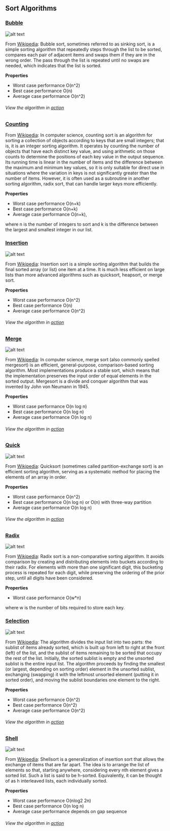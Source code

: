 ## Sort Algorithms

### [Bubble](./bubble_sort.rs)

![alt text][bubble-image]

From [Wikipedia][bubble-wiki]: Bubble sort, sometimes referred to as sinking sort, is a simple sorting algorithm that repeatedly steps through the list to be sorted, compares each pair of adjacent items and swaps them if they are in the wrong order. The pass through the list is repeated until no swaps are needed, which indicates that the list is sorted.

**Properties**

- Worst case performance O(n^2)
- Best case performance O(n)
- Average case performance O(n^2)

###### View the algorithm in [action][bubble-toptal]

### [Counting](./counting_sort.rs)

From [Wikipedia][selection-wiki]: In computer science, counting sort is an algorithm for sorting a collection of objects according to keys that are small integers; that is, it is an integer sorting algorithm. It operates by counting the number of objects that have each distinct key value, and using arithmetic on those counts to determine the positions of each key value in the output sequence. Its running time is linear in the number of items and the difference between the maximum and minimum key values, so it is only suitable for direct use in situations where the variation in keys is not significantly greater than the number of items. However, it is often used as a subroutine in another sorting algorithm, radix sort, that can handle larger keys more efficiently.

**Properties**

- Worst case performance O(n+k)
- Best case performance O(n+k)
- Average case performance O(n+k),

where n is the number of integers to sort and k is the difference between the largest and smallest integer in our list.

### [Insertion](./insertion_sort.rs)

![alt text][insertion-image]

From [Wikipedia][insertion-wiki]: Insertion sort is a simple sorting algorithm that builds the final sorted array (or list) one item at a time. It is much less efficient on large lists than more advanced algorithms such as quicksort, heapsort, or merge sort.

**Properties**

- Worst case performance O(n^2)
- Best case performance O(n)
- Average case performance O(n^2)

###### View the algorithm in [action][insertion-toptal]

### [Merge](./merge_sort.rs)

![alt text][merge-image]

From [Wikipedia][merge-wiki]: In computer science, merge sort (also commonly spelled mergesort) is an efficient, general-purpose, comparison-based sorting algorithm. Most implementations produce a stable sort, which means that the implementation preserves the input order of equal elements in the sorted output. Mergesort is a divide and conquer algorithm that was invented by John von Neumann in 1945.

**Properties**

- Worst case performance O(n log n)
- Best case performance O(n log n)
- Average case performance O(n log n)

###### View the algorithm in [action][merge-toptal]

### [Quick](./quick_sort.rs)

![alt text][quick-image]

From [Wikipedia][quick-wiki]: Quicksort (sometimes called partition-exchange sort) is an efficient sorting algorithm, serving as a systematic method for placing the elements of an array in order.

**Properties**

- Worst case performance O(n^2)
- Best case performance O(n log n) or O(n) with three-way partition
- Average case performance O(n log n)

###### View the algorithm in [action][quick-toptal]

### [Radix](./radix_sort.rs)

![alt text][radix-image]

From [Wikipedia][radix-wiki]: Radix sort is a non-comparative sorting algorithm. It avoids comparison by creating and distributing elements into buckets according to their radix. For elements with more than one significant digit, this bucketing process is repeated for each digit, while preserving the ordering of the prior step, until all digits have been considered.

**Properties**

- Worst case performance O(w\*n)

where w is the number of bits required to store each key.

### [Selection](./selection_sort.rs)

![alt text][selection-image]

From [Wikipedia][selection-wiki]: The algorithm divides the input list into two parts: the sublist of items already sorted, which is built up from left to right at the front (left) of the list, and the sublist of items remaining to be sorted that occupy the rest of the list. Initially, the sorted sublist is empty and the unsorted sublist is the entire input list. The algorithm proceeds by finding the smallest (or largest, depending on sorting order) element in the unsorted sublist, exchanging (swapping) it with the leftmost unsorted element (putting it in sorted order), and moving the sublist boundaries one element to the right.

**Properties**

- Worst case performance O(n^2)
- Best case performance O(n^2)
- Average case performance O(n^2)

###### View the algorithm in [action][selection-toptal]

### [Shell](./shell_sort.rs)

![alt text][shell-image]

From [Wikipedia][shell-wiki]: Shellsort is a generalization of insertion sort that allows the exchange of items that are far apart. The idea is to arrange the list of elements so that, starting anywhere, considering every nth element gives a sorted list. Such a list is said to be h-sorted. Equivalently, it can be thought of as h interleaved lists, each individually sorted.

**Properties**

- Worst case performance O(nlog2 2n)
- Best case performance O(n log n)
- Average case performance depends on gap sequence

###### View the algorithm in [action][shell-toptal]

[bubble-toptal]: https://www.toptal.com/developers/sorting-algorithms/bubble-sort
[bubble-wiki]: https://en.wikipedia.org/wiki/Bubble_sort
[bubble-image]: https://upload.wikimedia.org/wikipedia/commons/thumb/8/83/Bubblesort-edited-color.svg/220px-Bubblesort-edited-color.svg.png "Bubble Sort"
[counting-wiki]: https://en.wikipedia.org/wiki/Counting_sort
[insertion-toptal]: https://www.toptal.com/developers/sorting-algorithms/insertion-sort
[insertion-wiki]: https://en.wikipedia.org/wiki/Insertion_sort
[insertion-image]: https://upload.wikimedia.org/wikipedia/commons/7/7e/Insertionsort-edited.png "Insertion Sort"
[quick-toptal]: https://www.toptal.com/developers/sorting-algorithms/quick-sort
[quick-wiki]: https://en.wikipedia.org/wiki/Quicksort
[quick-image]: https://upload.wikimedia.org/wikipedia/commons/6/6a/Sorting_quicksort_anim.gif "Quick Sort"
[merge-toptal]: https://www.toptal.com/developers/sorting-algorithms/merge-sort
[merge-wiki]: https://en.wikipedia.org/wiki/Merge_sort
[merge-image]: https://upload.wikimedia.org/wikipedia/commons/c/cc/Merge-sort-example-300px.gif "Merge Sort"
[radix-wiki]: https://en.wikipedia.org/wiki/Radix_sort
[radix-image]: https://ds055uzetaobb.cloudfront.net/brioche/uploads/IEZs8xJML3-radixsort_ed.png?width=400 "Radix Sort"
[selection-toptal]: https://www.toptal.com/developers/sorting-algorithms/selection-sort
[selection-wiki]: https://en.wikipedia.org/wiki/Selection_sort
[selection-image]: https://upload.wikimedia.org/wikipedia/commons/thumb/b/b0/Selection_sort_animation.gif/250px-Selection_sort_animation.gif "Selection Sort Sort"
[shell-toptal]: https://www.toptal.com/developers/sorting-algorithms/shell-sort
[shell-wiki]: https://en.wikipedia.org/wiki/Shellsort
[shell-image]: https://upload.wikimedia.org/wikipedia/commons/d/d8/Sorting_shellsort_anim.gif "Shell Sort"

